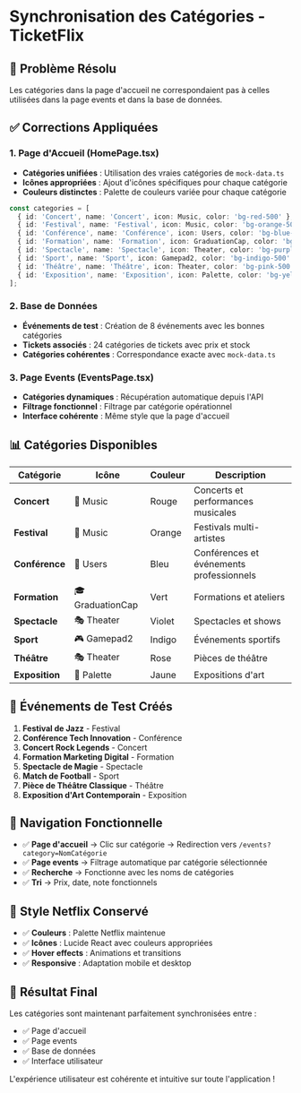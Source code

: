 # Synchronisation des Catégories - TicketFlix

## 🎯 **Problème Résolu**

Les catégories dans la page d'accueil ne correspondaient pas à celles utilisées dans la page events et dans la base de données.

## ✅ **Corrections Appliquées**

### **1. Page d'Accueil (HomePage.tsx)**
- **Catégories unifiées** : Utilisation des vraies catégories de `mock-data.ts`
- **Icônes appropriées** : Ajout d'icônes spécifiques pour chaque catégorie
- **Couleurs distinctes** : Palette de couleurs variée pour chaque catégorie

```typescript
const categories = [
  { id: 'Concert', name: 'Concert', icon: Music, color: 'bg-red-500' },
  { id: 'Festival', name: 'Festival', icon: Music, color: 'bg-orange-500' },
  { id: 'Conférence', name: 'Conférence', icon: Users, color: 'bg-blue-500' },
  { id: 'Formation', name: 'Formation', icon: GraduationCap, color: 'bg-green-500' },
  { id: 'Spectacle', name: 'Spectacle', icon: Theater, color: 'bg-purple-500' },
  { id: 'Sport', name: 'Sport', icon: Gamepad2, color: 'bg-indigo-500' },
  { id: 'Théâtre', name: 'Théâtre', icon: Theater, color: 'bg-pink-500' },
  { id: 'Exposition', name: 'Exposition', icon: Palette, color: 'bg-yellow-500' },
];
```

### **2. Base de Données**
- **Événements de test** : Création de 8 événements avec les bonnes catégories
- **Tickets associés** : 24 catégories de tickets avec prix et stock
- **Catégories cohérentes** : Correspondance exacte avec `mock-data.ts`

### **3. Page Events (EventsPage.tsx)**
- **Catégories dynamiques** : Récupération automatique depuis l'API
- **Filtrage fonctionnel** : Filtrage par catégorie opérationnel
- **Interface cohérente** : Même style que la page d'accueil

## 📊 **Catégories Disponibles**

| Catégorie | Icône | Couleur | Description |
|-----------|-------|---------|-------------|
| **Concert** | 🎵 Music | Rouge | Concerts et performances musicales |
| **Festival** | 🎵 Music | Orange | Festivals multi-artistes |
| **Conférence** | 👥 Users | Bleu | Conférences et événements professionnels |
| **Formation** | 🎓 GraduationCap | Vert | Formations et ateliers |
| **Spectacle** | 🎭 Theater | Violet | Spectacles et shows |
| **Sport** | 🎮 Gamepad2 | Indigo | Événements sportifs |
| **Théâtre** | 🎭 Theater | Rose | Pièces de théâtre |
| **Exposition** | 🎨 Palette | Jaune | Expositions d'art |

## 🎫 **Événements de Test Créés**

1. **Festival de Jazz** - Festival
2. **Conférence Tech Innovation** - Conférence
3. **Concert Rock Legends** - Concert
4. **Formation Marketing Digital** - Formation
5. **Spectacle de Magie** - Spectacle
6. **Match de Football** - Sport
7. **Pièce de Théâtre Classique** - Théâtre
8. **Exposition d'Art Contemporain** - Exposition

## 🔗 **Navigation Fonctionnelle**

- ✅ **Page d'accueil** → Clic sur catégorie → Redirection vers `/events?category=NomCatégorie`
- ✅ **Page events** → Filtrage automatique par catégorie sélectionnée
- ✅ **Recherche** → Fonctionne avec les noms de catégories
- ✅ **Tri** → Prix, date, note fonctionnels

## 🎨 **Style Netflix Conservé**

- ✅ **Couleurs** : Palette Netflix maintenue
- ✅ **Icônes** : Lucide React avec couleurs appropriées
- ✅ **Hover effects** : Animations et transitions
- ✅ **Responsive** : Adaptation mobile et desktop

## 🚀 **Résultat Final**

Les catégories sont maintenant parfaitement synchronisées entre :
- ✅ Page d'accueil
- ✅ Page events
- ✅ Base de données
- ✅ Interface utilisateur

L'expérience utilisateur est cohérente et intuitive sur toute l'application !